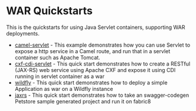 WAR Quickstarts
===============

This is the quickstarts for using Java Servlet containers, supporting WAR deployments.

* [camel-servlet](camel-servlet) - This example demonstrates how you can use Servlet to expose a http service in a Camel route, and run that in a servlet container such as Apache Tomcat.
* [cxf-cdi-servlet](cxf-cdi-servlet) - This quick start demonstrates how to create a RESTful (JAX-RS) web service using Apache CXF and expose it using CDI running in servlet container as a war
* [wildfly](wildfly) - This quick start demonstrates how to deploy a simple Application as war on a Wildfly instance
* [jaxrs](wJAX-RS) - This quick start demonstrates how to take an swagger-codegen Petstore sample generated project and run it on fabric8

 
